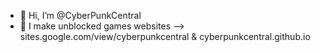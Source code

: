 - 👋 Hi, I’m @CyberPunkCentral
- 👀 I make unblocked games websites --> sites.google.com/view/cyberpunkcentral & cyberpunkcentral.github.io

<!---
CyberPunkCentral/CyberPunkCentral is a ✨ special ✨ repository because its `README.md` (this file) appears on your GitHub profile.
You can click the Preview link to take a look at your changes.
--->
